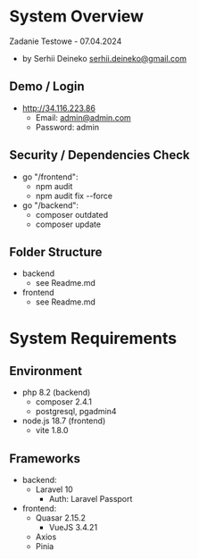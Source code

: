 # System Overview

Zadanie Testowe - 07.04.2024

-   by Serhii Deineko <serhii.deineko@gmail.com>

## Demo / Login

-   <http://34.116.223.86>
    -   Email: admin@admin.com
    -   Password: admin

## Security / Dependencies Check

-   go "/frontend":
    -   npm audit
    -   npm audit fix --force
-   go "/backend":
    -   composer outdated
    -   composer update

## Folder Structure

-   backend
    -   see Readme.md
-   frontend
    -   see Readme.md

# System Requirements

## Environment

-   php 8.2 (backend)
    -   composer 2.4.1
    -   postgresql, pgadmin4
-   node.js 18.7 (frontend)
    -   vite 1.8.0

## Frameworks

-   backend:
    -   Laravel 10
        -   Auth: Laravel Passport
-   frontend:
    -   Quasar 2.15.2
        -   VueJS 3.4.21
    -   Axios
    -   Pinia
